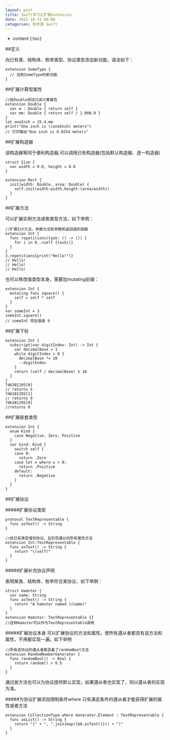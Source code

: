 ```yaml
---
layout: post
title: Swift学习之扩展extension
date: 2015-10-31 00:00
categories: 技术类 Swift
---
```


* content
{:toc}


##定义

向已有类、结构体、枚举类型、协议类型添加新功能，语法如下：

	extension SomeType {
	  // 加到SomeType的新功能
	}

##扩展计算型属性

	//给Double添加只读计算属性
	extension Double {
	  var m : Double { return self }
	  var mm: Double { return self / 1_000.0 }
	}
	let oneInch = 25.4.mm
	print("One inch is \(oneInch) meters")
	// 打印输出"One inch is 0.0254 meters"

##扩展构造器

该构造器等同于便利构造器,可以调用已有构造器(包括默认构造器、逐一构造器)

	struct Size {
	  var width = 0.0, height = 0.0
	}

	extension Rect {
	  init(width: Double, area: Double) {
	    self.init(width:width,height:(area/width))
	  }
	}

##扩展方法

可以扩展实例方法或者类型方法，如下举例：

	//扩展Int方法，参数为没有参数和返回值的函数
	extension Int {
	  func repetitions(task: () -> ()) {
	    for i in 0..<self {task()}
	  }
	}
	3.repetitions{print("Hello!")}
	// Hello!
	// Hello!
	// Hello!

也可以修改值类型本身，需要加mutating前缀：
	
	extension Int {
	  mutating func square() {
	    self = self * self
	  }
	}
	var someInt = 3
	someInt.square()
	// someInt 现在值是 9

##扩展下标

	extension Int {
	  subscript(var digitIndex: Int) -> Int {
	    var decimalBase = 1
	    while digitIndex > 0 {
	      decimalBase *= 10
	      --digitIndex
	    }
	    return (self / decimalBase) % 10
	  }
	}
	746381295[0]
	// returns 5
	746381295[1]
	// returns 9
	746381295[9]
	//returns 0

##扩展嵌套类型

	extension Int {
	  enum Kind {
	    case Negative, Zero, Positive
	  }
	  var kind: Kind {
	    switch self {
	    case 0:
	      return .Zero
	    case let x where x > 0:
	      return .Positive
	    default:
	      return .Negative
	    }
	  }
	}

##扩展协议

#####扩展协议类型

	protocol TextRepresentable {
	  func asText() -> String
	}
	
	//给已有类型增加协议，且实现遵从的所有属性方法
	extension Int:TextRepresentable {
	  func asText() -> String {
	    return "\(self)"
	  }
	}

#####扩展补充协议声明

表明某类、结构体、枚举符合某协议，如下举例：

	struct Hamster {
	  var name: String
	  func asText() -> String {
	    return "A hamster named \(name)"
	  }
	}
	extension Hamster: TextRepresentable {}
	//这样Hamster可以作为TextRepresentable调用

#####扩展协议本身
可以扩展协议的方法和属性，使所有遵从者都具有该方法和属性，不用都实现一遍。如下举例

	//所有该协议的遵从者都具备了randomBool方法
	extension RandomNumberGenerator {
	  func randomBool() -> Bool {
	    return random() > 0.5
	  }
	}

通过放方法也可以为协议提供默认实现，如果遵从者也实现了，则以遵从者的实现为准。

#####为协议扩展添加限制条件where
只有满足条件的遵从者才能获得扩展的属性或者方法

	extension CollectionType where Generator.Element : TextRepresentable {
	  func asList() -> String {
	    return "(" + ", ".join(map({$0.asText()})) + ")"
	  }
	}

